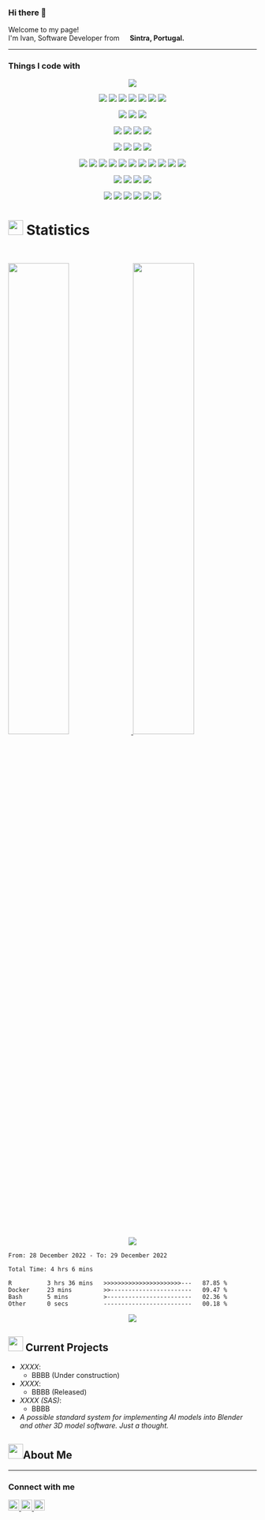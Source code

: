 ### Hi there 👋

<p>Welcome to my page! </br> I'm Ivan, Software Developer from <img src="https://cdn-icons-png.flaticon.com/512/3909/3909361.png" width="13"/> <b>Sintra, Portugal.</b>

---

<h3>Things I code with</h3>


<p>
    <div align="center">
        <img src="https://img.shields.io/github/followers/ivanSantos16?label=Follow&style=social">
    </div>
</p>
<!-- Languages --> 
<p>
    <div align="center">
        <img src="https://img.shields.io/badge/Python-FFD43B?style=plastic&logo=python&logoColor=blue">
        <img src="https://img.shields.io/badge/R-276DC3?style=plastic&logo=r&logoColor=white">
        <img src="https://custom-icon-badges.demolab.com/badge/-APEX-white?style=plastic&logo=salesforceapex">
        <img src="https://custom-icon-badges.demolab.com/badge/-Java-white?style=plastic&logo=javalanguage">
        <img src="https://img.shields.io/badge/json-5E5C5C?style=plastic&logo=json&logoColor=white">
        <img src="https://img.shields.io/badge/HTML5-E34F26?style=plastic&logo=html5&logoColor=white">
        <img src="https://img.shields.io/badge/CSS3-1572B6?style=plastic&logo=css3&logoColor=white">
    </div>
</p> 
<!-- Databases --> 
<p>
    <div align="center">
        <img src="https://img.shields.io/badge/postgres-%23316192.svg?style=plastic&logo=postgresql&logoColor=white">
        <img src="https://img.shields.io/badge/sqlite-%2307405e.svg?style=plastic&logo=sqlite&logoColor=white">
        <img src="https://img.shields.io/badge/MongoDB-%234ea94b.svg?style=plastic&logo=mongodb&logoColor=white">
    </div>
</p> 


<!-- Stacks for web services -->      
<p>
    <div align="center">
        <img src="https://img.shields.io/badge/Flask-000000?style=plastic&logo=flask&logoColor=white">
        <img src="https://img.shields.io/badge/Docker-2CA5E0?style=plastic&logo=docker&logoColor=white">
        <img src="https://img.shields.io/badge/kubernetes-326ce5.svg?&style=plastic&logo=kubernetes&logoColor=white">
        <img src="https://img.shields.io/badge/Google_Cloud-4285F4?style=plastic&logo=google-cloud&logoColor=white">
    </div>
</p>
<!-- IDEs -->
<p>
    <div align="center">
        <img src="https://img.shields.io/badge/VSCode-0078D4?style=plastic&logo=visual%20studio%20code&logoColor=white">
        <img src="https://img.shields.io/badge/RStudio-75AADB?style=plastic&logo=RStudio&logoColor=white">
        <img src="https://img.shields.io/badge/Eclipse-2C2255?style=plastic&logo=eclipse&logoColor=white">
        <img src="https://img.shields.io/badge/PyCharm-000000.svg?&style=plastic&logo=PyCharm&logoColor=white">
    </div>
</p>
<!-- Other Tools -->
<p>
    <div align="center">
       <img src="https://img.shields.io/badge/GitHub-100000?style=plastic&logo=github&logoColor=white">
       <img src="https://img.shields.io/badge/Postman-FF6C37?style=plastic&logo=Postman&logoColor=white">
       <img src="https://img.shields.io/badge/Jupyter-F37626.svg?&style=plastic&logo=Jupyter&logoColor=white">
       <img src="https://img.shields.io/badge/Junit5-25A162?style=plastic&logo=junit5&logoColor=white">
       <img src="https://img.shields.io/badge/conda-342B029.svg?&style=plastic&logo=anaconda&logoColor=white">
       <img src="https://img.shields.io/badge/Kaggle-20BEFF?style=plastic&logo=Kaggle&logoColor=white">
       <img src="https://img.shields.io/badge/Swagger-85EA2D?style=plastic&logo=Swagger&logoColor=white">
       <img src="https://img.shields.io/badge/Microsoft_Office-D83B01?style=plastic&logo=microsoft-office&logoColor=white">
       <img src="https://img.shields.io/badge/Trello-0052CC?style=plastic&logo=trello&logoColor=white">
       <img src="https://img.shields.io/badge/stack%20overflow-%23FE7A16.svg?&style=plastic&logo=stack%20overflow&logoColor=white">
       <img src="https://img.shields.io/badge/salesforce-%2300A1E0.svg?&style=plastic&logo=salesforce&logoColor=white">
    </div>
</p>
<!-- Operative Systems -->
<p>
    <div align="center">
       <img src="https://img.shields.io/badge/Windows-0078D6?style=plastic&logo=windows&logoColor=white">
       <img src="https://img.shields.io/badge/Ubuntu-E95420?style=plastic&logo=ubuntu&logoColor=white">
       <img src="https://img.shields.io/badge/Linux-FCC624?style=plastic&logo=linux&logoColor=black">
       <img src="https://img.shields.io/badge/Kali_Linux-557C94?style=plastic&logo=kali-linux&logoColor=white">
    </div>
</p>
<!-- Communication softwares -->
<p>
    <div align="center">
       <img src="https://img.shields.io/badge/Discord-5865F2?style=plastic&logo=discord&logoColor=white">
       <img src="https://img.shields.io/badge/Google%20Meet-00897B?style=plastic&logo=google-meet&logoColor=white">
       <img src="https://img.shields.io/badge/Microsoft_Teams-6264A7?style=plastic&logo=microsoft-teams&logoColor=white">
       <img src="https://img.shields.io/badge/Skype-00AFF0?style=plastic&logo=skype&logoColor=white">
       <img src="https://img.shields.io/badge/TeamSpeak-2580C3?style=plastic&logo=teamspeak&logoColor=white">
       <img src="https://img.shields.io/badge/Zoom-2D8CFF?style=plastic&logo=zoom&logoColor=white">
    </div>
</p>

<!--START_SECTION:Statistics -->
# <img src="https://media4.giphy.com/media/MIGbtLZoVjbl0bYbAd/giphy.gif?cid=ecf05e472t2h0i8d7dcjaoau9iqtchhr899hxmpxzzgc7lyw&rid=giphy.gif" width="30"> Statistics

<br/>
<p align="left">
  <a href="http://torrinleonard.com/">
    <img width="49.5%" src="https://github-readme-stats-six-delta-65.vercel.app/api?username=ivanSantos16&show_icons=true&include_all_commits=true&theme=blue-green&hide_border=true&count_private=true">
    <img width="49.5%" src="https://github-readme-streak-stats.herokuapp.com/?user=ivanSantos16&theme=blue-green&hide_border=true">		  
  </a>
</p>
<br>
<p>
    <div align="center">
        <img src="https://github-readme-stats-six-delta-65.vercel.app/api/top-langs/?username=ivanSantos16&theme=blue-green&hide_border=true&include_all_commits=true&count_private=true&layout=compact">
    </div>
</p>
<!--START_SECTION:waka-->

```text
From: 28 December 2022 - To: 29 December 2022

Total Time: 4 hrs 6 mins

R          3 hrs 36 mins   >>>>>>>>>>>>>>>>>>>>>>---   87.85 %
Docker     23 mins         >>-----------------------   09.47 %
Bash       5 mins          >------------------------   02.36 %
Other      0 secs          -------------------------   00.18 %
```

<!--END_SECTION:waka-->

<p>
    <div align="center">
	<img src="https://github-readme-stats-six-delta-65.vercel.app/api/wakatime?username=ivanSantos16&theme=blue-green&hide_border=true&layout=compact&Cache-Control=no-cache">
	<!--<img src="https://github-readme-stats-six-delta-65.vercel.app/api/wakatime?username=ivanSantos16&theme=blue-green&hide_border=true&include_all_commits=true&count_private=true&layout=compact&range=all_time&Cache-Control=no-cache">-->
    </div>
</p>
<p>
<!--END_SECTION:Statistics -->
	    

<!-- Current Projects -->

## <img src="https://media1.giphy.com/media/Q8PQ1KuarrYucCMVTJ/giphy.gif?cid=ecf05e47odgm8bs8cmb8cf1ijmfzqaeeu9fzmx6nbcv06ky2&rid=giphy.gif" width="30"> Current Projects
<ul>			
	<li><i><a>XXXX</a></i>:<ul><li>BBBB (Under construction)</li></ul></li>
	<li><i><a>XXXX</a></i>:<ul><li>BBBB (Released)</li></ul></li>
	<li><i><a>XXXX (SAS)</a></i>:<ul><li>BBBB</li></ul></li>
	<li><i>A possible standard system for implementing AI models into Blender and other 3D model software. Just a thought.</i></li>
</ul>            

<!-- About me -->

## <img src="https://user-images.githubusercontent.com/82110564/189553856-2e7f8f30-80b4-484f-bfaa-9e5eb10f24e5.gif" width="30">About Me

---

<!-- Contact Section -->
<h3>Connect with me</h3>
<p>
    <div align="left">
        <a href="https://www.linkedin.com/in/ivanrsantos/" rel="nofollow">
  		<img alt="Ivan Santos's LinkedIn" width="22px" src="https://raw.githubusercontent.com/peterthehan/peterthehan/master/assets/linkedin.svg" style="max-width: 100%;">
        <a href="https://github.com/ivanSantos16/" rel="nofollow">
  		<img alt="Ivan Santos's GitHub" width="22px" src="https://cdn-icons-png.flaticon.com/512/25/25231.png" style="max-width: 100%;">
        <a href="mailto:ivan.rafa.16@gmail.com" rel="nofollow">
  		<img alt="Ivan Santos's GMAIL" width="22px" src="https://cdn-icons-png.flaticon.com/512/8898/8898833.png" style="max-width: 100%;">
    </div>
</p>

<!--
**ivanSantos16/ivanSantos16** is a ✨ _special_ ✨ repository because its `README.md` (this file) appears on your GitHub profile.

Here are some ideas to get you started:

- 🔭 I’m currently working on ...
- 🌱 I’m currently learning ...
- 👯 I’m looking to collaborate on ...
- 🤔 I’m looking for help with ...
- 💬 Ask me about ...
- 📫 How to reach me: ...
- 😄 Pronouns: ...
- ⚡ Fun fact: ...
-->
